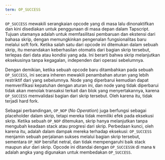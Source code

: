 ```yaml
---
term: OP_SUCCESS
---
```


`OP_SUCCESS` mewakili serangkaian opcode yang di masa lalu dinonaktifkan dan kini disediakan untuk penggunaan di masa depan dalam Tapscript. Tujuan utamanya adalah untuk memfasilitasi pembaruan dan ekstensi dari bahasa skrip, dengan memungkinkan pengenalan fungsionalitas baru melalui soft fork. Ketika salah satu dari opcode ini ditemukan dalam sebuah skrip, itu menandakan keberhasilan otomatis dari bagian skrip tersebut, terlepas dari data atau kondisi yang ada. Ini berarti bahwa skrip melanjutkan eksekusinya tanpa kegagalan, independen dari operasi sebelumnya.

Dengan demikian, ketika sebuah opcode baru ditambahkan pada sebuah `OP_SUCCESS`, ini secara inheren mewakili penambahan aturan yang lebih restriktif dari yang sebelumnya. Node yang diperbarui kemudian dapat memverifikasi kepatuhan dengan aturan ini, dan node yang tidak diperbarui tidak akan menolak transaksi terkait dan blok yang menyertakannya, karena `OP_SUCCESS` memvalidasi bagian dari skrip tersebut. Oleh karena itu, tidak terjadi hard fork.

Sebagai perbandingan, `OP_NOP` (*No Operation*) juga berfungsi sebagai placeholder dalam skrip, tetapi mereka tidak memiliki efek pada eksekusi skrip. Ketika sebuah `OP_NOP` ditemukan, skrip hanya melanjutkan tanpa mengubah keadaan stack atau progresi dari skrip. Perbedaan kunci, oleh karena itu, adalah dalam dampak mereka terhadap eksekusi: `OP_SUCCESS` menjamin sebuah perjalanan sukses melalui bagian skrip tersebut, sementara `OP_NOP` bersifat netral, dan tidak mempengaruhi baik stack maupun alur dari skrip. Opcode ini ditandai dengan `OP_SUCCESSN` di mana `N` adalah angka yang digunakan untuk membedakan `OP_SUCCESS`.